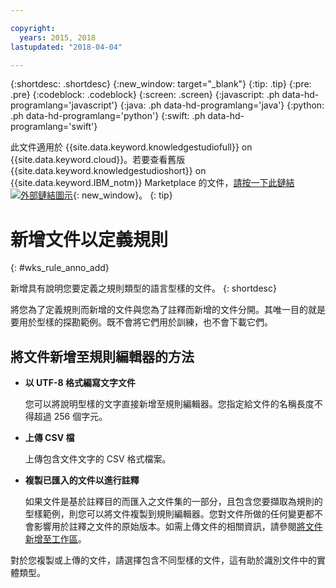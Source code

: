 ```yaml
---

copyright:
  years: 2015, 2018
lastupdated: "2018-04-04"

---
```


{:shortdesc: .shortdesc}
{:new_window: target="_blank"}
{:tip: .tip}
{:pre: .pre}
{:codeblock: .codeblock}
{:screen: .screen}
{:javascript: .ph data-hd-programlang='javascript'}
{:java: .ph data-hd-programlang='java'}
{:python: .ph data-hd-programlang='python'}
{:swift: .ph data-hd-programlang='swift'}

此文件適用於 {{site.data.keyword.knowledgestudiofull}} on {{site.data.keyword.cloud}}。若要查看舊版 {{site.data.keyword.knowledgestudioshort}} on {{site.data.keyword.IBM_notm}} Marketplace 的文件，[請按一下此鏈結 ![外部鏈結圖示](../../icons/launch-glyph.svg "外部鏈結圖示")](https://console.bluemix.net/docs/services/knowledge-studio/rule-annotator-add-doc.html){: new_window}。
{: tip}

# 新增文件以定義規則
{: #wks_rule_anno_add}

新增具有說明您要定義之規則類型的語言型樣的文件。
{: shortdesc}

將您為了定義規則而新增的文件與您為了註釋而新增的文件分開。其唯一目的就是要用於型樣的探勘範例。既不會將它們用於訓練，也不會下載它們。

## 將文件新增至規則編輯器的方法

- **以 UTF-8 格式編寫文字文件**

    您可以將說明型樣的文字直接新增至規則編輯器。您指定給文件的名稱長度不得超過 256 個字元。

- **上傳 CSV 檔**

    上傳包含文件文字的 CSV 格式檔案。

- **複製已匯入的文件以進行註釋**

    如果文件是基於註釋目的而匯入之文件集的一部分，且包含您要擷取為規則的型樣範例，則您可以將文件複製到規則編輯器。您對文件所做的任何變更都不會影響用於註釋之文件的原始版本。如需上傳文件的相關資訊，請參閱[將文件新增至工作區](/docs/services/watson-knowledge-studio/documents-for-annotation.html#wks_projadd)。

對於您複製或上傳的文件，請選擇包含不同型樣的文件，這有助於識別文件中的實體類型。
